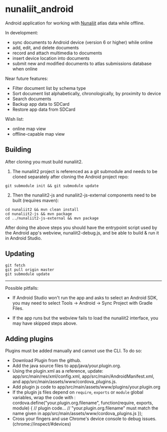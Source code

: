 # nunaliit_android

Android application for working with [Nunaliit](http://nunaliit.org) atlas data while offline.

In development:

- sync documents to Android device (version 6 or higher) while online
- add, edit, and delete documents
- record and attach multimedia to documents
- insert device location into documents
- submit new and modified documents to atlas submissions database when online

Near future features:

- Filter document list by schema type
- Sort document list alphabetically, chronologically, by proximity to device
- Search documents
- Backup app data to SDCard
- Restore app data from SDCard

Wish list:

- online map view
- offline-capable map view

## Building

After cloning you must build nunaliit2.

1. The nunaliit2 project is referenced as a git submodule and needs to be cloned separately after cloning the Android project repo:

`git submodule init && git submodule update`

2. Then the nunaliit2-js and nunaliit2-js-external components need to be built (requires maven):

```
cd nunaliit2 && mvn clean install
cd nunaliit2-js && mvn package
cd ../nunaliit2-js-external && mvn package
```

After doing the above steps you should have the entrypoint script used by the Android app's webview, nunaliit2-debug.js, and be able to build & run it in Android Studio.

## Updating

```
git fetch
git pull origin master
git submodule update
```

----
Possible pitfalls:

- If Android Studio won't run the app and asks to select an Android SDK, you may need to select Tools -> Android -> Sync Project with Gradle Files.

- If the app runs but the webview fails to load the nunaliit2 interface, you may have skipped steps above.

## Adding plugins

Plugins must be added manually and cannot use the CLI. To do so:
- Download Plugin from the github.
- Add the java source files to app/java/your.plugin.org.
- Using the plugin.xml as a reference, update: app/src/main/res/xml/config.xml, app/src/main/AndroidManifest.xml, and app/src/main/assets/www/cordova_plugins.js.
- Add plugin js code to app/src/main/assets/www/plugins/your.plugin.org
- If the plugin js files depend on `require`, `exports` or `module` global variables, wrap the code with :
cordova.define("your.plugin.org.filename", function(require, exports, module) {
// plugin code...
// "your.plugin.org.filename" must match the name given in app/src/main/assets/www/cordova_plugins.js
});
- Cross your fingers and use Chrome's device console to debug issues. (chrome://inspect/#devices)
